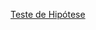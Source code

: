 <a href = "https://github.com/flaviomsilva/Teste_De_Hipotese/blob/main/Teste_De_HIpotese.ipynb">Teste de Hipótese</a>
